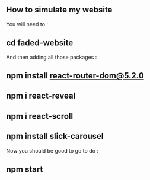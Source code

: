 ## How to simulate my website

You will need to :

## cd faded-website

And then adding all those packages :

## npm install react-router-dom@5.2.0
## npm i react-reveal
## npm i react-scroll
## npm install slick-carousel

Now you should be good to go to do :

## npm start

